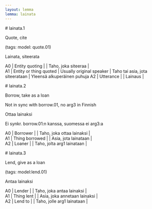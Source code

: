 ```yaml
---
layout: lemma
lemma: lainata
---
```


<div class="sense">
# <span class="sensename">lainata.1</span>

<span class="description">Quote, cite</span>

(tags: model: quote.01)

<span class="description">Lainata, siteerata</span>

A0 | Entity quoting |   | Taho, joka siteeraa |  
A1 | Entity or thing quoted | Usually original speaker | Taho tai asia, jota siteerataan | Yleensä alkuperäinen puhuja
A2 | Utterance |   | Lainaus |  

</div>

<div class="sense">
# <span class="sensename">lainata.2</span>

<span class="description">Borrow, take as a loan</span>

Not in sync with borrow.01, no arg3 in Finnish

<span class="description">Ottaa lainaksi</span>

Ei synkr. borrow.01:n kanssa, suomessa ei arg3:a

A0 | Borrower |   | Taho, joka ottaa lainaksi |  
A1 | Thing borrowed |   | Asia, jota lainataan |  
A2 | Loaner |   | Taho, jolta arg1 lainataan |  

</div>

<div class="sense">
# <span class="sensename">lainata.3</span>

<span class="description">Lend, give as a loan</span>

(tags: model:lend.01)

<span class="description">Antaa lainaksi</span>

A0 | Lender |   | Taho, joka antaa lainaksi |  
A1 | Thing lent |   | Asia, joka annetaan lainaksi |  
A2 | Lend to |   | Taho, jolle arg1 lainataan |  

</div>

